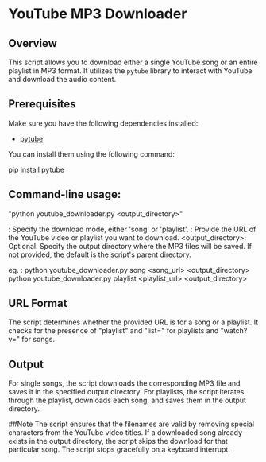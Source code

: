 # YouTube MP3 Downloader
## Overview

This script allows you to download either a single YouTube song or an entire playlist in MP3 format. It utilizes the `pytube` library to interact with YouTube and download the audio content.

## Prerequisites

Make sure you have the following dependencies installed:

- [pytube](https://github.com/pytube/pytube)

You can install them using the following command:

pip install pytube

## Command-line usage: 
  "python youtube_downloader.py <mode> <url> <output_directory>"

<mode>: Specify the download mode, either 'song' or 'playlist'.
<url>: Provide the URL of the YouTube video or playlist you want to download.
<output_directory>: Optional. Specify the output directory where the MP3 files will be saved. If not provided, the default is the script's parent directory.

eg. :
  python youtube_downloader.py song <song_url> <output_directory>
  python youtube_downloader.py playlist <playlist_url> <output_directory>

## URL Format
  The script determines whether the provided URL is for a song or a playlist. It checks for the presence of "playlist" and "list=" for playlists and "watch?v=" for songs.

## Output
  For single songs, the script downloads the corresponding MP3 file and saves it in the specified output directory.
  For playlists, the script iterates through the playlist, downloads each song, and saves them in the output directory.

##Note
  The script ensures that the filenames are valid by removing special characters from the YouTube video titles.
  If a downloaded song already exists in the output directory, the script skips the download for that particular song.
  The script stops gracefully on a keyboard interrupt.
  

